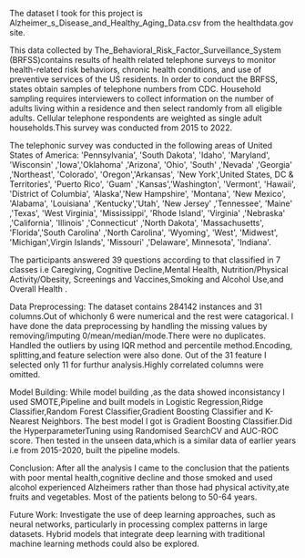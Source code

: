 The dataset I took for this project is Alzheimer_s_Disease_and_Healthy_Aging_Data.csv from the healthdata.gov site.

This data collected by The_Behavioral_Risk_Factor_Surveillance_System (BRFSS)contains results of health related telephone surveys to monitor health-related risk behaviors,
chronic health conditions, and use of preventive services of the US residents. In order to conduct the BRFSS, states obtain samples of telephone numbers from CDC.
Household sampling requires interviewers to collect information on the number of adults living within a residence and then select randomly from all eligible adults. Cellular telephone
respondents are weighted as single adult households.This survey was conducted from 2015 to 2022.

The telephonic survey was conducted in the following areas of United States of America:
'Pennsylvania', 'South Dakota', 'Idaho', 'Maryland', 'Wisconsin' ,'Iowa','Oklahoma' ,'Arizona', 'Ohio', 'South' ,'Nevada' ,'Georgia' ,'Northeast', 'Colorado', 'Oregon','Arkansas',
'New York',United States, DC & Territories', 'Puerto Rico', 'Guam' ,'Kansas','Washington', 'Vermont', 'Hawaii', 'District of Columbia', 'Alaska','New Hampshire', 'Montana', 'New Mexico',
'Alabama', 'Louisiana' ,'Kentucky','Utah', 'New Jersey' ,'Tennessee', 'Maine' ,'Texas', 'West Virginia', 'Mississippi', 'Rhode Island', 'Virginia' ,'Nebraska' ,'California', 
'Illinois' ,'Connecticut' ,'North Dakota', 'Massachusetts', 'Florida','South Carolina' ,'North Carolina', 'Wyoming', 'West', 'Midwest', 'Michigan',Virgin Islands', 
'Missouri' ,'Delaware', Minnesota', 'Indiana'.

The participants answered 39 questions according to that classified in 7 classes i.e Caregiving, Cognitive Decline,Mental Health,	Nutrition/Physical Activity/Obesity, Screenings and Vaccines,Smoking and Alcohol Use,and Overall Health	.
 
 Data Preprocessing:
 The dataset contains 284142 instances and 31 columns.Out of whichonly 6 were numerical and the rest were catagorical.
 I have done the data preprocessing by handling the missing values by removing/imputing 0/mean/median/mode.There were no duplicates.
 Handled the outliers by using IQR method and percentile method.Encoding, splitting,and feature selection were also done.
 Out of the 31 feature I selected only 11 for furthur analysis.Highly correlated columns were omitted.
 
 Model Building:
 While model building ,as the data showed inconsistancy I used SMOTE,Pipeline and built models in Logistic Regression,Ridge Classifier,Random Forest Classifier,Gradient Boosting Classifier and K-Nearest Neighbors.
 The best model I got is Gradient Boosting Classifier.Did the HyperparameterTuning using Randomised SearchCV and AUC-ROC score.
 Then tested in the unseen data,which is a similar data of earlier years i.e from 2015-2020, built the pipeline models.
 
 Conclusion:
After all the analysis I came to the conclusion that the patients with poor mental health,cognitive decline and those smoked and used alcohol experienced Alzheimers rather than those had physical activity,ate fruits and vegetables.
Most of the patients  belong to 50-64 years.

Future Work:
Investigate the use of deep learning approaches, such as neural networks, particularly in processing complex patterns in large datasets. Hybrid models that integrate deep learning with traditional machine learning methods could also be explored.
